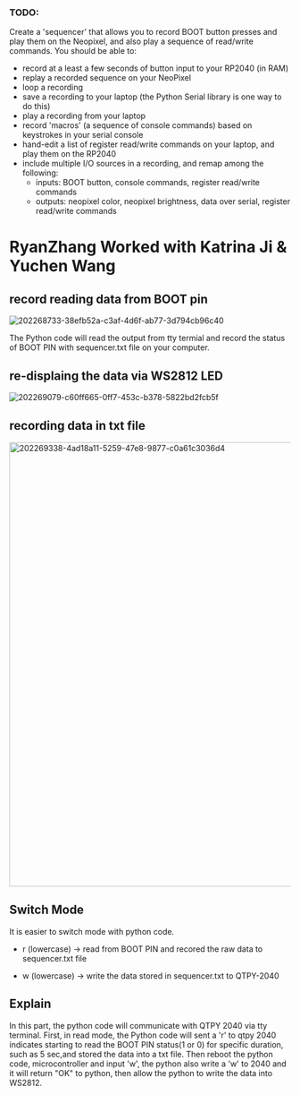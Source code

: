 ### TODO:

Create a 'sequencer' that allows you to record BOOT button presses and play them on the Neopixel, and also play a sequence of read/write commands. You should be able to:
- record at a least a few seconds of button input to your RP2040 (in RAM)
- replay a recorded sequence on your NeoPixel
- loop a recording
- save a recording to your laptop (the Python Serial library is one way to do this)
- play a recording from your laptop
- record 'macros' (a sequence of console commands) based on keystrokes in your serial console
- hand-edit a list of register read/write commands on your laptop, and play them on the RP2040
- include multiple I/O sources in a recording, and remap among the following:
    - inputs: BOOT button, console commands, register read/write commands
    - outputs: neopixel color, neopixel brightness, data over serial, register read/write commands


# RyanZhang Worked with Katrina Ji & Yuchen Wang

## record reading data from BOOT pin

![202268733-38efb52a-c3af-4d6f-ab77-3d794cb96c40](https://user-images.githubusercontent.com/114255407/202771136-b7477bae-6b32-40d6-819e-8e443a524099.gif)

The Python code will read the output from tty termial and record the status of BOOT PIN with sequencer.txt file on your computer.

## re-displaing the data via WS2812 LED

![202269079-c60ff665-0ff7-453c-b378-5822bd2fcb5f](https://user-images.githubusercontent.com/114255407/202771354-ad162cc7-43ef-4433-b348-74d8f79a14fc.gif)

## recording data in txt file

<img width="794" alt="202269338-4ad18a11-5259-47e8-9877-c0a61c3036d4" src="https://user-images.githubusercontent.com/114255407/202771421-23cf9703-f74d-412e-b2e3-792f832f420e.png">

## Switch Mode

It is easier to switch mode with python code.

- r (lowercase) -> read from BOOT PIN and recored the raw data to sequencer.txt file

- w (lowercase) -> write the data stored in sequencer.txt to QTPY-2040

## Explain

In this part, the python code will communicate with QTPY 2040 via tty terminal. First, in read mode, the Python code will sent a 'r' to qtpy 2040 indicates starting to read the BOOT PIN status(1 or 0) for specific duration, such as 5 sec,and stored the data into a txt file. Then reboot the python code, microcontroller and input 'w', the python also write a 'w' to 2040 and it will return "OK" to python, then allow the python to write the data into WS2812.


